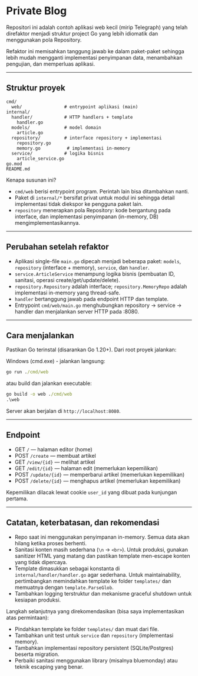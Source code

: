 # Private Blog

Repositori ini adalah contoh aplikasi web kecil (mirip Telegraph) yang telah direfaktor menjadi struktur project Go yang lebih idiomatik dan menggunakan pola Repository.

Refaktor ini memisahkan tanggung jawab ke dalam paket-paket sehingga lebih mudah mengganti implementasi penyimpanan data, menambahkan pengujian, dan memperluas aplikasi.

---

## Struktur proyek

```
cmd/
  web/                # entrypoint aplikasi (main)
internal/
  handler/            # HTTP handlers + template
    handler.go
  models/             # model domain
    article.go
  repository/         # interface repository + implementasi
    repository.go
    memory.go          # implementasi in-memory
  service/            # logika bisnis
    article_service.go
go.mod
README.md
```

Kenapa susunan ini?
- `cmd/web` berisi entrypoint program. Perintah lain bisa ditambahkan nanti.
- Paket di `internal/*` bersifat privat untuk modul ini sehingga detail implementasi tidak diekspor ke pengguna paket lain.
- `repository` menerapkan pola Repository: kode bergantung pada interface, dan implementasi penyimpanan (in-memory, DB) mengimplementasikannya.

---

## Perubahan setelah refaktor

- Aplikasi single-file `main.go` dipecah menjadi beberapa paket: `models`, `repository` (interface + memory), `service`, dan `handler`.
- `service.ArticleService` menampung logika bisnis (pembuatan ID, sanitasi, operasi create/get/update/delete).
- `repository.Repository` adalah interface; `repository.MemoryRepo` adalah implementasi in-memory yang thread-safe.
- `handler` bertanggung jawab pada endpoint HTTP dan template.
- Entrypoint `cmd/web/main.go` menghubungkan repository -> service -> handler dan menjalankan server HTTP pada :8080.

---

## Cara menjalankan

Pastikan Go terinstal (disarankan Go 1.20+). Dari root proyek jalankan:

Windows (cmd.exe) - jalankan langsung:

```cmd
go run ./cmd/web
```

atau build dan jalankan executable:

```cmd
go build -o web ./cmd/web
.\web
```

Server akan berjalan di `http://localhost:8080`.

---

## Endpoint

- GET `/` — halaman editor (home)
- POST `/create` — membuat artikel
- GET `/view/{id}` — melihat artikel
- GET `/edit/{id}` — halaman edit (memerlukan kepemilikan)
- POST `/update/{id}` — memperbarui artikel (memerlukan kepemilikan)
- POST `/delete/{id}` — menghapus artikel (memerlukan kepemilikan)

Kepemilikan dilacak lewat cookie `user_id` yang dibuat pada kunjungan pertama.

---

## Catatan, keterbatasan, dan rekomendasi

- Repo saat ini menggunakan penyimpanan in-memory. Semua data akan hilang ketika proses berhenti.
- Sanitasi konten masih sederhana (`\n` -> `<br>`). Untuk produksi, gunakan sanitizer HTML yang matang dan pastikan template men-escape konten yang tidak dipercaya.
- Template dimasukkan sebagai konstanta di `internal/handler/handler.go` agar sederhana. Untuk maintainability, pertimbangkan memindahkan template ke folder `templates/` dan memuatnya dengan `template.ParseGlob`.
- Tambahkan logging terstruktur dan mekanisme graceful shutdown untuk kesiapan produksi.

Langkah selanjutnya yang direkomendasikan (bisa saya implementasikan atas permintaan):
- Pindahkan template ke folder `templates/` dan muat dari file.
- Tambahkan unit test untuk `service` dan `repository` (implementasi memory).
- Tambahkan implementasi repository persistent (SQLite/Postgres) beserta migration.
- Perbaiki sanitasi menggunakan library (misalnya bluemonday) atau teknik escaping yang benar.
